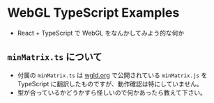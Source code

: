 # WebGL TypeScript Examples

- React + TypeScript で WebGL をなんかしてみよう的な何か

## `minMatrix.ts` について

- 付属の `minMatrix.ts` は [wgld.org](https://wgld.org/d/library/l001.html) で公開されている `minMatrix.js` を TypeScript に翻訳したものですが、動作確認は特にしていません。
- 型が合っているかどうかすら怪しいので何かあったら教えて下さい。
